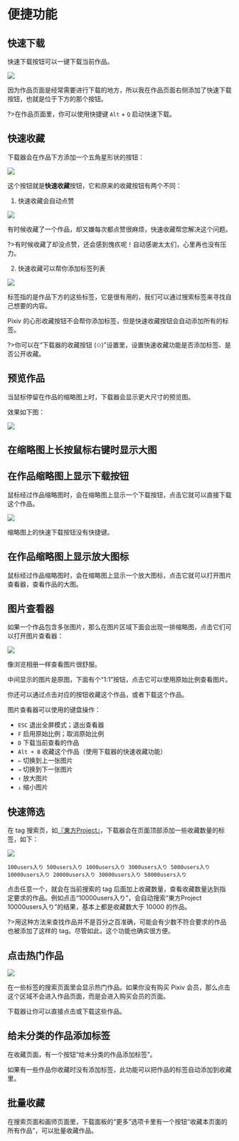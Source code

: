 # 便捷功能

## 快速下载

快速下载按钮可以一键下载当前作品。

![](./images/2021-11-07_192054.png)

因为作品页面是经常需要进行下载的地方，所以我在作品页面右侧添加了快速下载按钮，也就是位于下方的那个按钮。

?>在作品页面里，你可以使用快捷键 `Alt` + `Q` 启动快速下载。

## 快速收藏

下载器会在作品下方添加一个五角星形状的按钮：

![](./images/2020-12-24_113101.png)

这个按钮就是**快速收藏**按钮，它和原来的收藏按钮有两个不同：

1. 快速收藏会自动点赞

![](./images/2020-12-24_113216.png)

有时候收藏了一个作品，却又嫌每次都点赞很麻烦，快速收藏帮您解决这个问题。

?>有时候收藏了却没点赞，还会感到愧疚呢！自动感谢太太们，心里再也没有压力。

2. 快速收藏可以帮你添加标签列表

![](./images/2019-07-29-17-43-38.png)

标签指的是作品下方的这些标签，它是很有用的，我们可以通过搜索标签来寻找自己想要的内容。

Pixiv 的心形收藏按钮不会帮你添加标签，但是快速收藏按钮会自动添加所有的标签。

?>你可以在“下载器的收藏按钮 (✩)”设置里，设置快速收藏功能是否添加标签、是否公开收藏。

## 预览作品

当鼠标停留在作品的缩略图上时，下载器会显示更大尺寸的预览图。

效果如下图：

![](./images/20211107181044.jpg)

## 在缩略图上长按鼠标右键时显示大图

## 在作品缩略图上显示下载按钮

鼠标经过作品缩略图时，会在缩略图上显示一个下载按钮，点击它就可以直接下载这个作品。

![](./images/20211107221801.jpg)

缩略图上的快速下载按钮没有快捷键。

## 在作品缩略图上显示放大图标

鼠标经过作品缩略图时，会在缩略图上显示一个放大图标，点击它就可以打开图片查看器，查看作品的大图。

## 图片查看器

如果一个作品包含多张图片，那么在图片区域下面会出现一排缩略图，点击它们可以打开图片查看器：

![](./images/20220802_210442.jpg)

像浏览相册一样查看图片很舒服。

中间显示的图片是原图，下面有个“1:1”按钮，点击它可以使用原始比例查看图片。

你还可以通过点击对应的按钮收藏这个作品，或者下载这个作品。

图片查看器可以使用的键盘操作：

* `ESC` 退出全屏模式；退出查看器
* `F` 启用原始比例；取消原始比例
* `D` 下载当前查看的作品
* `Alt + B` 收藏这个作品（使用下载器的快速收藏功能）
* `←` 切换到上一张图片
* `→` 切换到下一张图片
* `↑` 放大图片
* `↓` 缩小图片

## 快速筛选

在 tag 搜索页，如[『東方Project』](https://www.pixiv.net/search.php?s_mode=s_tag&word=%E6%9D%B1%E6%96%B9Project)，下载器会在页面顶部添加一些收藏数量的标签，如下：

![](./images/20201028144842.png)

```
100users入り 500users入り 1000users入り 3000users入り 5000users入り 10000users入り 20000users入り 30000users入り 50000users入り
```

点击任意一个，就会在当前搜索的 tag 后面加上收藏数量，查看收藏数量达到指定要求的作品。例如点击“10000users入り”，会自动搜索“東方Project 10000users入り”的结果，基本上都是收藏数大于 10000 的作品。

?>用这种方法来查找作品并不是百分之百准确，可能会有少数不符合要求的作品也被添加了这样的 tag。尽管如此，这个功能也确实很方便。

## 点击热门作品

![](./images/20200317132057.jpg)

在一些标签的搜索页面里会显示热门作品。如果你没有购买 Pixiv 会员，那么点击这个区域不会进入作品页面，而是会进入购买会员的页面。

下载器让你可以直接点击或下载这些作品。

## 给未分类的作品添加标签

在收藏页面，有一个按钮“给未分类的作品添加标签”。

如果有一些作品你收藏时没有添加标签，此功能可以把作品的标签自动添加到收藏里。

## 批量收藏

在搜索页面和画师页面里，下载面板的“更多”选项卡里有一个按钮“收藏本页面的所有作品”，可以批量收藏作品。
